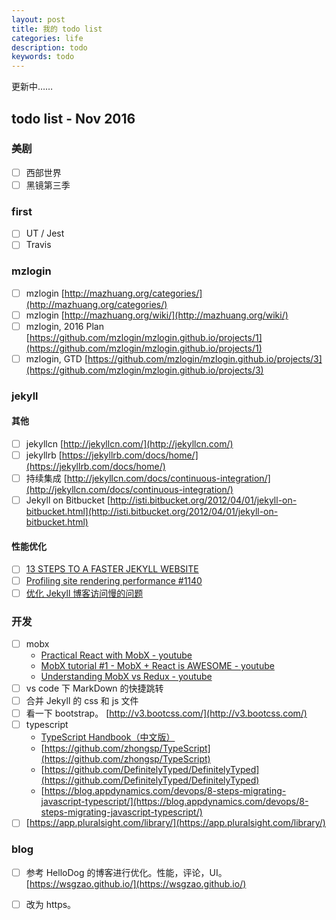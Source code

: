 ```yaml
---
layout: post
title: 我的 todo list
categories: life
description: todo
keywords: todo
---
```


更新中……

## todo list - Nov 2016

### 美剧

- [ ] 西部世界
- [ ] 黑镜第三季

### first

- [ ] UT / Jest
- [ ] Travis

### mzlogin

- [ ] mzlogin [http://mazhuang.org/categories/](http://mazhuang.org/categories/)
- [ ] mzlogin [http://mazhuang.org/wiki/](http://mazhuang.org/wiki/)
- [ ] mzlogin, 2016 Plan [https://github.com/mzlogin/mzlogin.github.io/projects/1](https://github.com/mzlogin/mzlogin.github.io/projects/1)
- [ ] mzlogin, GTD [https://github.com/mzlogin/mzlogin.github.io/projects/3](https://github.com/mzlogin/mzlogin.github.io/projects/3)

### jekyll

#### 其他

- [ ] jekyllcn [http://jekyllcn.com/](http://jekyllcn.com/)
- [ ] jekyllrb [https://jekyllrb.com/docs/home/](https://jekyllrb.com/docs/home/)
- [ ] 持续集成 [http://jekyllcn.com/docs/continuous-integration/](http://jekyllcn.com/docs/continuous-integration/)
- [ ] Jekyll on Bitbucket [http://isti.bitbucket.org/2012/04/01/jekyll-on-bitbucket.html](http://isti.bitbucket.org/2012/04/01/jekyll-on-bitbucket.html)

#### 性能优化

- [ ] [13 STEPS TO A FASTER JEKYLL WEBSITE](https://wiredcraft.com/blog/make-jekyll-fast/)
- [ ] [Profiling site rendering performance #1140](https://github.com/jekyll/jekyll/issues/1140)
- [ ] [优化 Jekyll 博客访问慢的问题](http://9leg.com/other/2015/01/15/optimization-of-jekyll-blog-access-slow-problem.html)

### 开发

- [ ] mobx
    - [Practical React with MobX - youtube](https://www.youtube.com/watch?v=XGwuM_u7UeQ)
    - [MobX tutorial #1 - MobX + React is AWESOME - youtube](https://www.youtube.com/watch?v=_q50BXqkAfI)
    - [Understanding MobX vs Redux - youtube](https://www.youtube.com/watch?v=83v8cdvGfeA)
- [ ] vs code 下 MarkDown 的快捷跳转
- [ ] 合并 Jekyll 的 css 和 js 文件
- [ ] 看一下 bootstrap。 [http://v3.bootcss.com/](http://v3.bootcss.com/)
- [ ] typescript
    - [TypeScript Handbook（中文版）](https://www.gitbook.com/book/zhongsp/typescript-handbook/details)
    - [https://github.com/zhongsp/TypeScript](https://github.com/zhongsp/TypeScript)
    - [https://github.com/DefinitelyTyped/DefinitelyTyped](https://github.com/DefinitelyTyped/DefinitelyTyped)
    - [https://blog.appdynamics.com/devops/8-steps-migrating-javascript-typescript/](https://blog.appdynamics.com/devops/8-steps-migrating-javascript-typescript/)
- [ ] [https://app.pluralsight.com/library/](https://app.pluralsight.com/library/)

### blog

- [ ] 参考 HelloDog 的博客进行优化。性能，评论，UI。[https://wsgzao.github.io/](https://wsgzao.github.io/)
- [ ] 改为 https。 






 